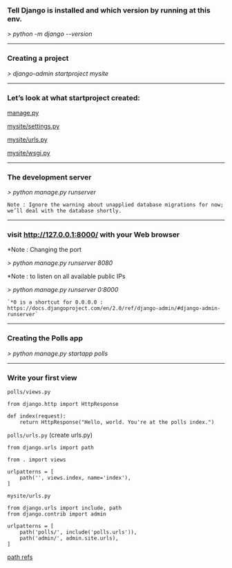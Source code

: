 ###  Tell Django is installed and which version by running at this env.

*> python -m django --version*

------------------------------------------------------------------------------------
### Creating a project

*> django-admin startproject mysite*

------------------------------------------------------------------------------------
### Let’s look at what startproject created:

[manage.py](https://docs.djangoproject.com/en/2.0/ref/django-admin/)

[mysite/settings.py](https://docs.djangoproject.com/en/2.0/topics/settings/)

[mysite/urls.py](https://docs.djangoproject.com/en/2.0/topics/http/urls/)

[mysite/wsgi.py](https://docs.djangoproject.com/en/2.0/howto/deployment/wsgi/)

------------------------------------------------------------------------------------
### The development server

*> python manage.py runserver*

    Note : Ignore the warning about unapplied database migrations for now; we’ll deal with the database shortly.

------------------------------------------------------------------------------------
### visit http://127.0.0.1:8000/ with your Web browser

*Note : Changing the port

*> python manage.py runserver 8080*

*Note : to listen on all available public IPs 

*> python manage.py runserver 0:8000*

    `*0 is a shortcut for 0.0.0.0 : https://docs.djangoproject.com/en/2.0/ref/django-admin/#django-admin-runserver`

------------------------------------------------------------------------------------
### Creating the Polls app

*> python manage.py startapp polls*

------------------------------------------------------------------------------------
### Write your first view

`polls/views.py`

    from django.http import HttpResponse

    def index(request):
        return HttpResponse("Hello, world. You're at the polls index.")

`polls/urls.py` (create urls.py)

    from django.urls import path

    from . import views

    urlpatterns = [
        path('', views.index, name='index'),
    ]

`mysite/urls.py`

    from django.urls import include, path
    from django.contrib import admin

    urlpatterns = [
        path('polls/', include('polls.urls')),
        path('admin/', admin.site.urls),
    ]

[path refs](https://docs.djangoproject.com/en/2.0/ref/urls/#django.urls.path)